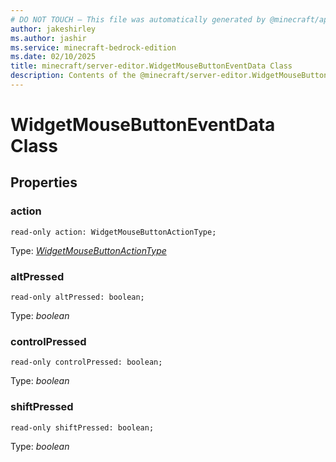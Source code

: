 ```yaml
---
# DO NOT TOUCH — This file was automatically generated by @minecraft/api-docs-generator, to report problems file an issue at https://github.com/Mojang/minecraft-scripting-libraries
author: jakeshirley
ms.author: jashir
ms.service: minecraft-bedrock-edition
ms.date: 02/10/2025
title: minecraft/server-editor.WidgetMouseButtonEventData Class
description: Contents of the @minecraft/server-editor.WidgetMouseButtonEventData class.
---
```

# WidgetMouseButtonEventData Class

## Properties

### **action**
`read-only action: WidgetMouseButtonActionType;`

Type: [*WidgetMouseButtonActionType*](WidgetMouseButtonActionType.md)

### **altPressed**
`read-only altPressed: boolean;`

Type: *boolean*

### **controlPressed**
`read-only controlPressed: boolean;`

Type: *boolean*

### **shiftPressed**
`read-only shiftPressed: boolean;`

Type: *boolean*
